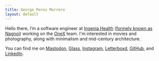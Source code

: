 ```yaml
---
title: George Perez Marrero
layout: default
---
```


Hello there, I’m a software engineer at [Ingenia Health](https://ingeniahealth.com/) ([formely known as Nagnoi](https://nagnoi.com/)) working on the [OneX](https://www.nagnoi.com/onex) team. I'm interested in movies and photography, along with minimalism and mid-century architecture.

You can find me on [Mastodon](https://c.im/@georgeperez/), [Glass](https://glass.photo/george), [Instagram](https://instagram.com/georgeperez/), [Letterboxd](https://letterboxd.com/georgeperez/), [GitHub](https://github.com/georgeperez/), and [LinkedIn](https://www.linkedin.com/in/georgeperezmarrero/).
